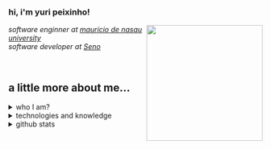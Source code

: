<h3> 
    hi, i'm yuri peixinho! 
</h3>

<img align="right" src="https://media.giphy.com/media/cIn5fTcjnKhStIeAef/giphy.gif" width="230">
    <p>
        <em>software enginner at 
            <a href="https://www.uninassau.edu.br">maurício de nasau university</a> 
</br>
        software developer at 
            <a href="https://www.seno-ti.com.br/en/home-en/">Seno</a>
        </em>
    </p>

<br>

## a little more about me...

<details>
    <summary>
         who I am?
    </summary>
    
<br>

I'm a technology enthusiast since I was little, I was interested, but I always thought it was a bigger role than I could handle, I started studying and now I'm here, seeking more and more knowledge and constantly evolving.

<br>

<img src="https://media.giphy.com/media/aLI73eIgT41b2/giphy.gif" align="right" height="150" />
    
- born and raised in Brazil, João Pessoa, Paraíba
- student of Systems Analysis and Development by [Uninassau](https://www.uninassau.edu.br/)
- i have a twin brother and we almost always work together
- send me a [instagram direct](https://www.instagram.com/yuripeixinhoo/) and let be friends ( ﾉ ^ ｰ ^)ﾉ

<br>
    
</details>

<details>
    <summary>
        technologies and knowledge    
    </summary>

```javascript
const yuriPeixinho = {
  createdAt: Tue Jan 21 2003 19:22:00 GMT-0300,
  industryKnowledge: [Scrum],
  toolsAndTechnologies: [
    JavaScript,
    React.js,
    HTML,
    CSS,
    SCSS,
    Python,
    Flask,
    MySQL,
    Docker,
    Git,
  ],
  languages: ["portuguese", "english"],
};
```

</details>

<details>
    <summary>
         github stats
    </summary>

<br>
<br>

<div align="center">
    <img  width=35.7% src="https://github-readme-stats.vercel.app/api/top-langs/?username=yuripeixinho&title_color=61dafb&text_color=ffffff&icon_color=61dafb&bg_color=20232a&langs_count=8&layout=compact&border_color=61dafb&hide_border=true" />
</div>

</details>
